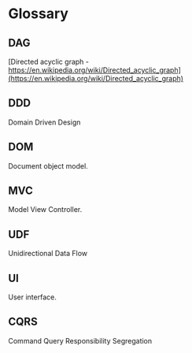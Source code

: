 # Glossary

## DAG

[Directed acyclic graph - https://en.wikipedia.org/wiki/Directed_acyclic_graph](https://en.wikipedia.org/wiki/Directed_acyclic_graph)

## DDD

Domain Driven Design

## DOM

Document object model.

## MVC

Model View Controller.

## UDF

Unidirectional Data Flow

## UI

User interface.

## CQRS

Command Query Responsibility Segregation